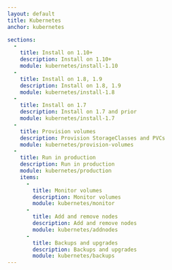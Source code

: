 ```yaml
---
layout: default
title: Kubernetes
anchor: kubernetes

sections:
  -
    title: Install on 1.10+
    description: Install on 1.10+
    module: kubernetes/install-1.10
  -
    title: Install on 1.8, 1.9
    description: Install on 1.8, 1.9
    module: kubernetes/install-1.8
  -
    title: Install on 1.7
    description: Install on 1.7 and prior
    module: kubernetes/install-1.7
  -
    title: Provision volumes
    description: Provision StorageClasses and PVCs
    module: kubernetes/provision-volumes
  -
    title: Run in production
    description: Run in production
    module: kubernetes/production
    items:
      -
        title: Monitor volumes
        description: Monitor volumes
        module: kubernetes/monitor
      -
        title: Add and remove nodes
        description: Add and remove nodes
        module: kubernetes/addnodes
      -
        title: Backups and upgrades
        description: Backups and upgrades
        module: kubernetes/backups
---
```

